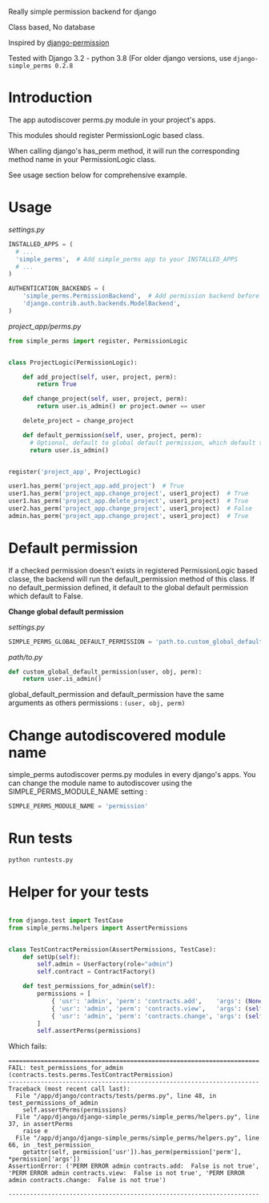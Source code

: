 Really simple permission backend for django

Class based, No database

Inspired by [django-permission](https://github.com/lambdalisue/django-permission)

Tested with Django 3.2 - python 3.8 (For older django versions, use `django-simple_perms 0.2.8`

# Introduction

The app autodiscover perms.py module in your project's apps.

This modules should register PermissionLogic based class.

When calling django's has_perm method, it will run the corresponding method name in your PermissionLogic class.

See usage section below for comprehensive example.

# Usage

*settings.py*

```python
INSTALLED_APPS = (
  # ...
  'simple_perms',  # Add simple_perms app to your INSTALLED_APPS
  # ...
)

AUTHENTICATION_BACKENDS = (
    'simple_perms.PermissionBackend',  # Add permission backend before django's one
    'django.contrib.auth.backends.ModelBackend',
)
```

*project_app/perms.py*

```python
from simple_perms import register, PermissionLogic


class ProjectLogic(PermissionLogic):

    def add_project(self, user, project, perm):
        return True

    def change_project(self, user, project, perm):
        return user.is_admin() or project.owner == user

    delete_project = change_project

    def default_permission(self, user, project, perm):
      # Optional, default to global default permission, which default to False
      return user.is_admin()


register('project_app', ProjectLogic)
```

```python
user1.has_perm('project_app.add_project')  # True
user1.has_perm('project_app.change_project', user1_project)  # True
user1.has_perm('project_app.delete_project', user1_project)  # True
user2.has_perm('project_app.change_project', user1_project)  # False
admin.has_perm('project_app.change_project', user1_project)  # True
```

# Default permission

If a checked permission doesn't exists in registered PermissionLogic based classe, the backend will run the default_permission method of this class. If no default_permission defined, it default to the global default permission which default to False.

**Change global default permission**

*settings.py*

```python
SIMPLE_PERMS_GLOBAL_DEFAULT_PERMISSION = 'path.to.custom_global_default_permission'
```

*path/to.py*
```python
def custom_global_default_permission(user, obj, perm):
    return user.is_admin()
```

global_default_permission and default_permission have the same arguments as others permissions : `(user, obj, perm)`


# Change autodiscovered module name

simple_perms autodiscover perms.py modules in every django's apps. You can change the module name to autodiscover using the SIMPLE_PERMS_MODULE_NAME setting :

```python
SIMPLE_PERMS_MODULE_NAME = 'permission'
```

# Run tests

```bash
python runtests.py
```

# Helper for your tests

```python

from django.test import TestCase
from simple_perms.helpers import AssertPermissions


class TestContractPermission(AssertPermissions, TestCase):
    def setUp(self):
        self.admin = UserFactory(role="admin")
        self.contract = ContractFactory()

    def test_permissions_for_admin(self):
        permissions = [
            { 'usr': 'admin', 'perm': 'contracts.add',    'args': (None,),           'result': True, },
            { 'usr': 'admin', 'perm': 'contracts.view',   'args': (self.contract, ), 'result': True, },
            { 'usr': 'admin', 'perm': 'contracts.change', 'args': (self.contract, ), 'result': True, },
        ]
        self.assertPerms(permissions)
```

Which fails:

``` text
======================================================================
FAIL: test_permissions_for_admin (contracts.tests.perms.TestContractPermission)
----------------------------------------------------------------------
Traceback (most recent call last):
  File "/app/django/contracts/tests/perms.py", line 48, in test_permissions_of_admin
    self.assertPerms(permissions)
  File "/app/django/django-simple_perms/simple_perms/helpers.py", line 37, in assertPerms
    raise e
  File "/app/django/django-simple_perms/simple_perms/helpers.py", line 66, in _test_permission_
    getattr(self, permission['usr']).has_perm(permission['perm'], *permission['args'])
AssertionError: ('PERM ERROR admin contracts.add:  False is not true', 'PERM ERROR admin contracts.view:  False is not true', 'PERM ERROR admin contracts.change:  False is not true')

----------------------------------------------------------------------
```
